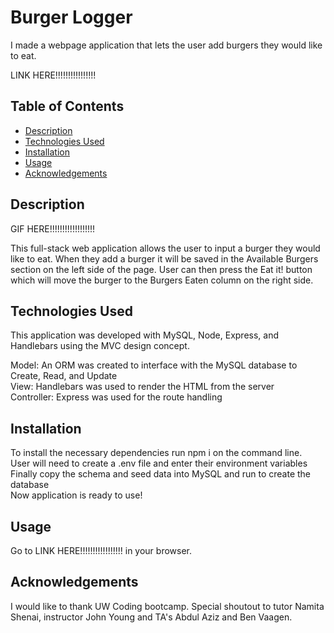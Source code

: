 # Burger Logger

I made a webpage application that lets the user add burgers they would like to eat.

LINK HERE!!!!!!!!!!!!!!!!

## Table of Contents

* [Description](#description)
* [Technologies Used](#technologies)
* [Installation](#installation)
* [Usage](#usage)
* [Acknowledgements](#acknowledgements)

## Description

GIF HERE!!!!!!!!!!!!!!!!!!

This full-stack web application allows the user to input a burger they would like to eat. When they add a burger it will be saved in the Available Burgers section on the left side of the page. User can then press the Eat it! button which will move the burger to the Burgers Eaten column on the right side.

## Technologies Used

This application was developed with MySQL, Node, Express, and Handlebars using the MVC design concept.

Model: An ORM was created to interface with the MySQL database to Create, Read, and Update\
View: Handlebars was used to render the HTML from the server\
Controller: Express was used for the route handling

## Installation

To install the necessary dependencies run npm i on the command line.\
User will need to create a .env file and enter their environment variables\
Finally copy the schema and seed data into MySQL and run to create the database\
Now application is ready to use!

## Usage

Go to LINK HERE!!!!!!!!!!!!!!!!! in your browser.





## Acknowledgements

I would like to thank UW Coding bootcamp. Special shoutout to tutor Namita Shenai, instructor John Young and TA's Abdul Aziz and Ben Vaagen.